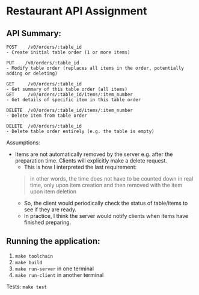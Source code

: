 # Restaurant API Assignment

## API Summary:

```
POST    /v0/orders/:table_id
- Create initial table order (1 or more items)

PUT    /v0/orders/:table_id
- Modify table order (replaces all items in the order, potentially adding or deleting)

GET     /v0/orders/:table_id
- Get summary of this table order (all items)
GET     /v0/orders/:table_id/items/:item_number
- Get details of specific item in this table order

DELETE  /v0/orders/:table_id/items/:item_number
- Delete item from table order

DELETE  /v0/orders/:table_id
- Delete table order entirely (e.g. the table is empty)

```

Assumptions:
- Items are not automatically removed by the server e.g. after the preparation time. Clients will explicitly make a delete request.
    - This is how I interpreted the last requirement:
    > in other words, the time does not have to be counted down in real time, only upon item creation and then removed with the item upon item deletion
    - So, the client would periodically check the status of table/items to see if they are ready.
    - In practice, I think the server would notify clients when items have finished preparing. 

## Running the application:

1. `make toolchain`
2. `make build`
3. `make run-server` in one terminal
4. `make run-client` in another terminal

Tests:
`make test`
